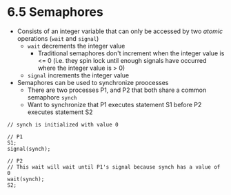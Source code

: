 # 6.5 Semaphores

* Consists of an integer variable that can only be accessed by two _atomic_ operations (`wait` and `signal`)
  * `wait` decrements the integer value
    * Traditional semaphores don't increment when the integer value is <= 0 (i.e. they spin lock until enough signals have occurred where the integer value is > 0)
  * `signal` increments the integer value
* Semaphores can be used to synchronize proocesses
  * There are two processes P1, and P2 that both share a common semaphore `synch`
  * Want to synchronize that P1 executes statement S1 before P2 executes statement S2

```
// synch is initialized with value 0

// P1
S1;
signal(synch);

// P2
// This wait will wait until P1's signal because synch has a value of 0
wait(synch);
S2;
```
